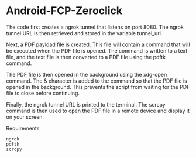 # Android-FCP-Zeroclick
 The code first creates a ngrok tunnel that listens on port 8080. The ngrok tunnel URL is then retrieved and stored in the variable tunnel_url.

Next, a PDF payload file is created. This file will contain a command that will be executed when the PDF file is opened. The command is written to a text file, and the text file is then converted to a PDF file using the pdftk command.

The PDF file is then opened in the background using the xdg-open command. The & character is added to the command so that the PDF file is opened in the background. This prevents the script from waiting for the PDF file to close before continuing.

Finally, the ngrok tunnel URL is printed to the terminal. The scrcpy command is then used to open the PDF file in a remote device and display it on your screen.

Requirements

    ngrok
    pdftk
    scrcpy
